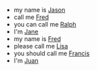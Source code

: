 - my name is [Jason](user_name)
- call me [Fred](user_name)
- you can call me [Ralph](user_name)
- I'm [Jane](user_name)
- my name is [Fred](user_name)
- please call me [Lisa](user_name)
- you should call me [Francis](user_name)
- I'm [Juan](user_name)